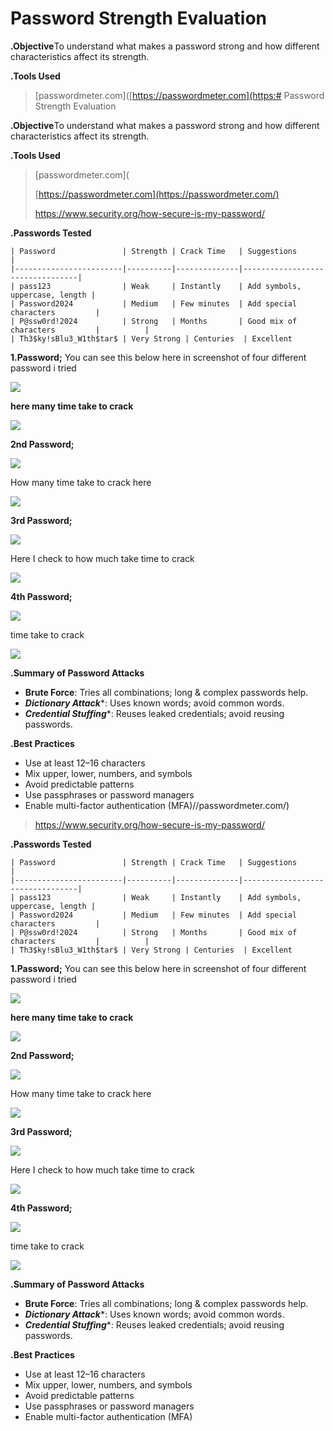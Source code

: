 # Password Strength Evaluation

**.Objective**To understand what makes a password strong and how different characteristics affect its strength.

**.Tools Used**

> [passwordmeter.com]([https://passwordmeter.com](https:# Password Strength Evaluation

**.Objective**To understand what makes a password strong and how different characteristics affect its strength.

**.Tools Used**

> [passwordmeter.com](
> 
> 
> [https://passwordmeter.com](https://passwordmeter.com/)
> 
> https://www.security.org/how-secure-is-my-password/
> 

**.Passwords Tested**

```
| Password               | Strength | Crack Time   | Suggestions                    |
|------------------------|----------|--------------|---------------------------------|
| pass123                | Weak     | Instantly    | Add symbols, uppercase, length |
| Password2024           | Medium   | Few minutes  | Add special characters         |
| P@ssw0rd!2024          | Strong   | Months       | Good mix of characters         |          |
| Th3$ky!sBlu3_W1th$tar$ | Very Strong | Centuries  | Excellent
```

**1.Password;** You can see this below here in screenshot of four different password i tried

![](https://cdn-images-1.medium.com/max/800/1*ZDw0_cUN621DHMAOdZ1n5w.png)

**here many time take to crack**

![](https://cdn-images-1.medium.com/max/800/1*z8QWGnp52Mp2Rvc0PwX19g.png)

**2nd Password;**

![](https://cdn-images-1.medium.com/max/800/1*GZbiR20303HTXstoX3UY-w.png)

How many time take to crack here

![](https://cdn-images-1.medium.com/max/800/1*DImrH-CnJvFJq9J9yeN4Jg.png)

**3rd Password;**

![](https://cdn-images-1.medium.com/max/800/1*fEArMBHpWmg4u51yZha7_g.png)

Here I check to how much take time to crack

![](https://cdn-images-1.medium.com/max/800/1*Iyzl3lX2mC40k5a_cEbdrA.png)

**4th Password;**

![](https://cdn-images-1.medium.com/max/800/1*xLidtG4rK1o65xM3OH8zaw.png)

time take to crack

![](https://cdn-images-1.medium.com/max/800/1*oHsPLRrTa4999PDjU1EFNw.png)

**.Summary of Password Attacks**

- ****Brute Force****: Tries all combinations; long & complex passwords help.
- ***Dictionary Attack****: Uses known words; avoid common words.
- ***Credential Stuffing****: Reuses leaked credentials; avoid reusing passwords.

**.Best Practices**

- Use at least 12–16 characters
- Mix upper, lower, numbers, and symbols
- Avoid predictable patterns
- Use passphrases or password managers
- Enable multi-factor authentication (MFA)//passwordmeter.com/)
>  https://www.security.org/how-secure-is-my-password/
> 

**.Passwords Tested**

```
| Password               | Strength | Crack Time   | Suggestions                    |
|------------------------|----------|--------------|---------------------------------|
| pass123                | Weak     | Instantly    | Add symbols, uppercase, length |
| Password2024           | Medium   | Few minutes  | Add special characters         |
| P@ssw0rd!2024          | Strong   | Months       | Good mix of characters         |          |
| Th3$ky!sBlu3_W1th$tar$ | Very Strong | Centuries  | Excellent
```

**1.Password;** You can see this below here in screenshot of four different password i tried

![](https://cdn-images-1.medium.com/max/800/1*ZDw0_cUN621DHMAOdZ1n5w.png)

**here many time take to crack**

![](https://cdn-images-1.medium.com/max/800/1*z8QWGnp52Mp2Rvc0PwX19g.png)

**2nd Password;**

![](https://cdn-images-1.medium.com/max/800/1*GZbiR20303HTXstoX3UY-w.png)

How many time take to crack here

![](https://cdn-images-1.medium.com/max/800/1*DImrH-CnJvFJq9J9yeN4Jg.png)

**3rd Password;**

![](https://cdn-images-1.medium.com/max/800/1*fEArMBHpWmg4u51yZha7_g.png)

Here I check to how much take time to crack

![](https://cdn-images-1.medium.com/max/800/1*Iyzl3lX2mC40k5a_cEbdrA.png)

**4th Password;**

![](https://cdn-images-1.medium.com/max/800/1*xLidtG4rK1o65xM3OH8zaw.png)

time take to crack

![](https://cdn-images-1.medium.com/max/800/1*oHsPLRrTa4999PDjU1EFNw.png)

**.Summary of Password Attacks**

- ****Brute Force****: Tries all combinations; long & complex passwords help.
- ***Dictionary Attack****: Uses known words; avoid common words.
- ***Credential Stuffing****: Reuses leaked credentials; avoid reusing passwords.

**.Best Practices**

- Use at least 12–16 characters
- Mix upper, lower, numbers, and symbols
- Avoid predictable patterns
- Use passphrases or password managers
- Enable multi-factor authentication (MFA)
